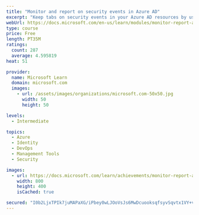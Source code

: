 ```yaml
---
title: "Monitor and report on security events in Azure AD"
excerpt: "Keep tabs on security events in your Azure AD resources by using built-in reporting and monitoring capabilities. Respond to events as they happen, and address security risks before they become a problem."
webUrl: https://docs.microsoft.com/en-us/learn/modules/monitor-report-aad-security-events/
type: course
price: Free
length: PT35M
ratings:
  count: 287
  average: 4.595819
heat: 51

provider:
  name: Microsoft Learn
  domain: microsoft.com
  images:
    - url: /assets/images/organizations/microsoft.com-50x50.jpg
      width: 50
      height: 50

levels:
  - Intermediate

topics:
  - Azure
  - Identity
  - DevOps
  - Management Tools
  - Security

images:
  - url: https://docs.microsoft.com/learn/achievements/monitor-report-aad-security-events-social.png
    width: 800
    height: 400
    isCached: true

secured: "I0b2LjxTPIk7juMAPaXG/iPbey0wLJOoVsJs6MwDcuooksqfsyvSqvtx1VY+vYUEC3N6qVLETio2z3OEB8PKhOtJt79VzxIeo444i68CxPPQnZ3L3QEnhidDixjn0AncOIsGQQzPk6AgbgGld29qNaUmikWCrwynT7ufG+eCyzeqsGQ2IyjBiXuF9fQveIAw1tKydGdZ16Ye0+j7crQqasG2m/+0Fiyj+CRG9SimH2/iMNO07539GTVnOEm90vmyGcWIJmeynhVF3ma12hyCBpkTO3hL/bJEfwJC8WdhnRP/vN4kNNGd9t3NYnGejjELmXfi7dL4BBcTxPXIL6Tey7y0+8hQrVm2kQNU2gqw5WjWKCpjYEzvj0Is4tyzXs7CeU9Qjqlzr8g56bCV0UtExGkR5EPIGrEjvJT5r2AggFc=;lmp4JaaUYbkczsOy7zntkQ=="
---
```



